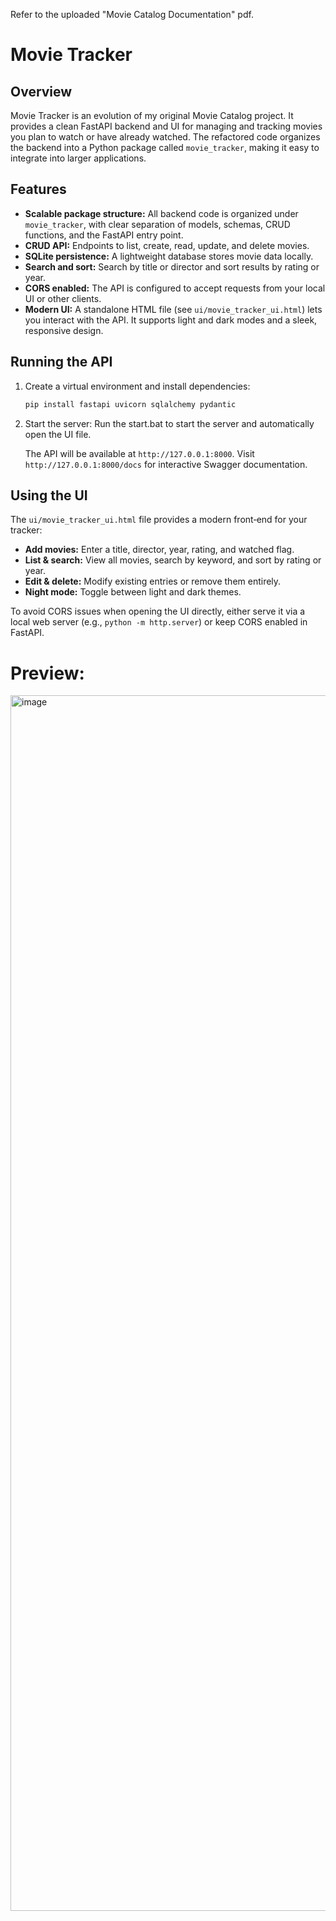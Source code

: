 Refer to the uploaded "Movie Catalog Documentation" pdf.

# Movie Tracker

## Overview

Movie Tracker is an evolution of my original Movie Catalog project. It provides a clean FastAPI backend and UI for managing and tracking movies you plan to watch or have already watched. The refactored code organizes the backend into a Python package called `movie_tracker`, making it easy to integrate into larger applications.

## Features

- **Scalable package structure:** All backend code is organized under `movie_tracker`, with clear separation of models, schemas, CRUD functions, and the FastAPI entry point.
- **CRUD API:** Endpoints to list, create, read, update, and delete movies.
- **SQLite persistence:** A lightweight database stores movie data locally.
- **Search and sort:** Search by title or director and sort results by rating or year.
- **CORS enabled:** The API is configured to accept requests from your local UI or other clients.
- **Modern UI:** A standalone HTML file (see `ui/movie_tracker_ui.html`) lets you interact with the API. It supports light and dark modes and a sleek, responsive design.

## Running the API

1. Create a virtual environment and install dependencies:
   ```bash
   pip install fastapi uvicorn sqlalchemy pydantic
   ```

2. Start the server:
   Run the start.bat to start the server and automatically open the UI file.

   The API will be available at `http://127.0.0.1:8000`. Visit `http://127.0.0.1:8000/docs` for interactive Swagger documentation.

## Using the UI

The `ui/movie_tracker_ui.html` file provides a modern front‑end for your tracker:

- **Add movies:** Enter a title, director, year, rating, and watched flag.
- **List & search:** View all movies, search by keyword, and sort by rating or year.
- **Edit & delete:** Modify existing entries or remove them entirely.
- **Night mode:** Toggle between light and dark themes.

To avoid CORS issues when opening the UI directly, either serve it via a local web server (e.g., `python -m http.server`) or keep CORS enabled in FastAPI.

# Preview:
<img width="2085" height="1945" alt="image" src="https://github.com/user-attachments/assets/bcf75d99-617e-4782-8e7f-c57fb9ea9be6" />

